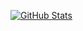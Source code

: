 [![GitHub Stats](https://github-readme-stats.vercel.app/api?username=streetmarker)](https://github.com/anuraghazra/github-readme-stats)
